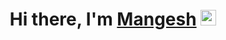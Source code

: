 <div align="center">
   <h1>Hi there, I'm <a href="https://github.com/PratikHGhadge">Mangesh</a> <img src="https://media.giphy.com/media/hvRJCLFzcasrR4ia7z/giphy.gif" width="25px"> </h1>
</div>
